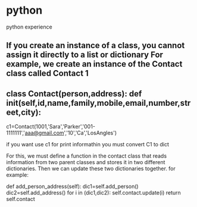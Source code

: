 # python
python experience

If you create an instance of a class, you cannot assign it directly to a list or dictionary
For example, we create an instance of the Contact class called Contact 1
--------------------------------------------------------------------------------------------
class Contact(person,address):
    def __init__(self,id,name,family,mobile,email,number,street,city):
---------------------------------------------------------------------------------------------
c1=Contact(1001,'Sara','Parker','001-1111111','aaa@gmail.com','10','Ca','LosAngles')

if you want use c1 for print informathin you must convert C1 to dict

For this, we must define a function in the contact class that reads information from two parent classes and stores it in two different dictionaries.
Then we can update these two dictionaries together.
for example:


 def add_person_address(self):
        dic1=self.add_person()
        dic2=self.add_address()
        for i in (dic1,dic2):
            self.contact.update(i)
        return self.contact
